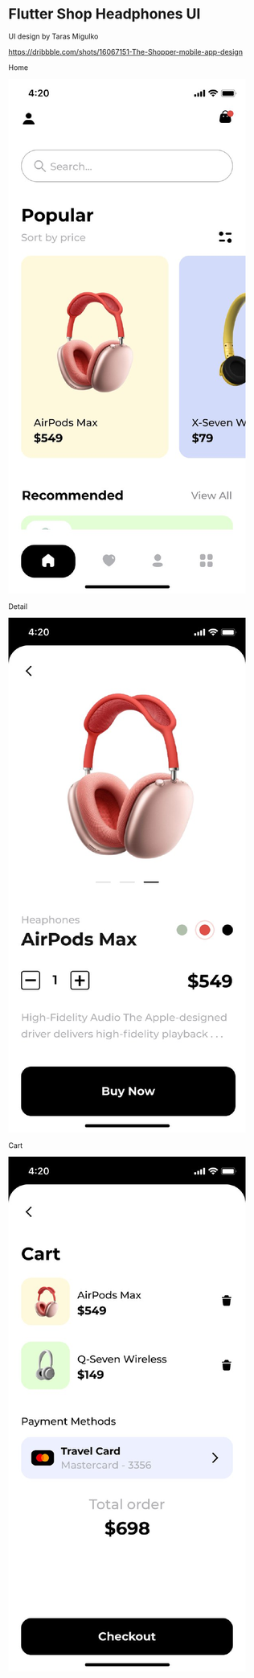 # Flutter Shop Headphones UI

UI design by Taras Migulko

https://dribbble.com/shots/16067151-The-Shopper-mobile-app-design

Home

![Home](./images/home.jpg)

Detail

![Detail](./images/detail.jpg)

Cart

![Cart](./images/cart.jpg)
